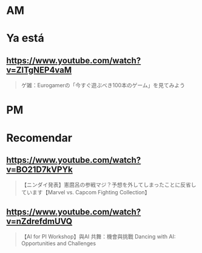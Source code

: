 # AM
# Ya está

## https://www.youtube.com/watch?v=ZlTgNEP4vaM

> ゲ雑：Eurogamerの「今すぐ遊ぶべき100本のゲーム」を見てみよう 

# PM
# Recomendar

## https://www.youtube.com/watch?v=BO21D7kVPYk

> 【ニンダイ発表】憲麿呂の参戦マジ？予想を外してしまったことに反省しています【Marvel vs. Capcom Fighting Collection】

## https://www.youtube.com/watch?v=nZdrefdmUVQ

> 【AI for PI Workshop】與AI 共舞：機會與挑戰 Dancing with AI: Opportunities and Challenges 
